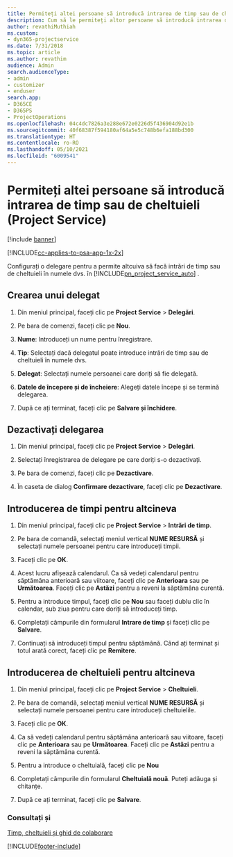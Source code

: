 ```yaml
---
title: Permiteți altei persoane să introducă intrarea de timp sau de cheltuieli
description: Cum să le permiteți altor persoane să introducă intrarea de timp sau de cheltuieli în Project Service
author: revathiMuthiah
ms.custom:
- dyn365-projectservice
ms.date: 7/31/2018
ms.topic: article
ms.author: revathim
audience: Admin
search.audienceType:
- admin
- customizer
- enduser
search.app:
- D365CE
- D365PS
- ProjectOperations
ms.openlocfilehash: 04c4dc7826a3e288e672e0226d5f436904d92e1b
ms.sourcegitcommit: 40f68387f594180af64a5e5c748b6efa188bd300
ms.translationtype: HT
ms.contentlocale: ro-RO
ms.lasthandoff: 05/10/2021
ms.locfileid: "6009541"
---
```

# <a name="allow-someone-else-to-enter-your-time-entry-or-expense-project-service"></a>Permiteți altei persoane să introducă intrarea de timp sau de cheltuieli (Project Service)

[!include [banner](../includes/psa-now-project-operations.md)]

[!INCLUDE[cc-applies-to-psa-app-1x-2x](../includes/cc-applies-to-psa-app-1x-2x.md)]

Configurați o delegare pentru a permite altcuiva să facă intrări de timp sau de cheltuieli în numele dvs. în [!INCLUDE[pn_project_service_auto](../includes/pn-project-service-auto.md)] .  
  
## <a name="create-a-delegate"></a>Crearea unui delegat  
  
1.  Din meniul principal, faceți clic pe **Project Service** > **Delegări**.  
  
2.  Pe bara de comenzi, faceți clic pe **Nou**.  
  
3. **Nume**: Introduceți un nume pentru înregistrare.  
  
4. **Tip**: Selectați dacă delegatul poate introduce intrări de timp sau de cheltuieli în numele dvs.  
  
5. **Delegat**: Selectați numele persoanei care doriți să fie delegată.  
  
6. **Datele de începere și de încheiere**: Alegeți datele începe și se termină delegarea.  
  
7.  După ce ați terminat, faceți clic pe **Salvare și închidere**.  
  
## <a name="turn-off-delegation"></a>Dezactivați delegarea  
  
1.  Din meniul principal, faceți clic pe **Project Service** > **Delegări**.  
  
2.  Selectați înregistrarea de delegare pe care doriți s-o dezactivați.  
  
3.  Pe bara de comenzi, faceți clic pe **Dezactivare**.  
  
4.  În caseta de dialog **Confirmare dezactivare**, faceți clic pe **Dezactivare**.  
  
## <a name="enter-time-for-someone-else"></a>Introducerea de timpi pentru altcineva  
  
1.  Din meniul principal, faceți clic pe **Project Service** > **Intrări de timp**.  
  
2.  Pe bara de comandă, selectați meniul vertical **NUME RESURSĂ** și selectați numele persoanei pentru care introduceți timpii.  
  
3.  Faceți clic pe **OK**.  
  
4.  Acest lucru afișează calendarul. Ca să vedeți calendarul pentru săptămâna anterioară sau viitoare, faceți clic pe **Anterioara** sau pe **Următoarea**. Faceți clic pe **Astăzi** pentru a reveni la săptămâna curentă.  
  
5.  Pentru a introduce timpul, faceți clic pe **Nou** sau faceți dublu clic în calendar, sub ziua pentru care doriți să introduceți timp.  
  
6.  Completați câmpurile din formularul **Intrare de timp** și faceți clic pe **Salvare**.  
  
7.  Continuați să introduceți timpul pentru săptămână. Când ați terminat și totul arată corect, faceți clic pe **Remitere**.  
  
## <a name="enter-expenses-for-someone-else"></a>Introducerea de cheltuieli pentru altcineva  
  
1.  Din meniul principal, faceți clic pe **Project Service** > **Cheltuieli**.  
  
2.  Pe bara de comandă, selectați meniul vertical **NUME RESURSĂ** și selectați numele persoanei pentru care introduceți cheltuielile.  
  
3.  Faceți clic pe **OK**.  
  
4.  Ca să vedeți calendarul pentru săptămâna anterioară sau viitoare, faceți clic pe **Anterioara** sau pe **Următoarea**. Faceți clic pe **Astăzi** pentru a reveni la săptămâna curentă.  
  
5.  Pentru a introduce o cheltuială, faceți clic pe **Nou**  
  
6.  Completați câmpurile din formularul **Cheltuială nouă**. Puteți adăuga și chitanțe.  
  
7.  După ce ați terminat, faceți clic pe **Salvare**.  
  
### <a name="see-also"></a>Consultați și  
 [Timp, cheltuieli și ghid de colaborare](../psa/time-expense-collaboration-guide.md)


[!INCLUDE[footer-include](../includes/footer-banner.md)]